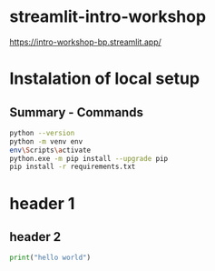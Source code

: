 # streamlit-intro-workshop
https://intro-workshop-bp.streamlit.app/

# Instalation of local setup
## Summary - Commands
```bash
python --version
python -m venv env
env\Scripts\activate
python.exe -m pip install --upgrade pip
pip install -r requirements.txt
```

# header 1
## header 2

```python
print("hello world")
```



